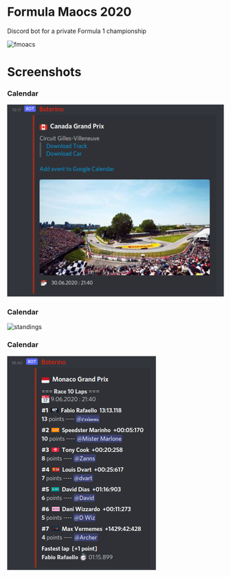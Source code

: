 # Formula Maocs 2020
Discord bot for a private Formula 1 championship


![fmoacs](https://raw.githubusercontent.com/3ximus/formula-moacs-discord-bot/master/formula_moacs.jpg)

# Screenshots

### Calendar
![cal](screenshots/calendar.png)

### Calendar
![standings](screenshots/standings.png)

### Calendar
![race](screenshots/race.png)

